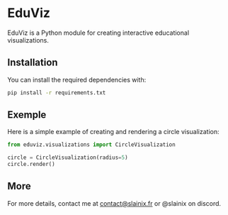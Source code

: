 # EduViz

EduViz is a Python module for creating interactive educational visualizations.

## Installation

You can install the required dependencies with:

```sh
pip install -r requirements.txt
```

## Exemple

Here is a simple example of creating and rendering a circle visualization:

```py
from eduviz.visualizations import CircleVisualization

circle = CircleVisualization(radius=5)
circle.render()
```

## More

For more details, contact me at contact@slainix.fr or @slainix on discord.
